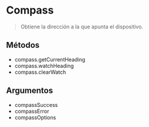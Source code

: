 Compass
=======

> Obtiene la dirección a la que apunta el dispositivo.

Métodos
-------

- compass.getCurrentHeading
- compass.watchHeading
- compass.clearWatch

Argumentos
----------

- compassSuccess
- compassError
- compassOptions
